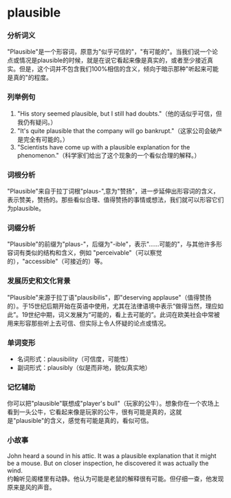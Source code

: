 # plausible

### 分析词义

  

"Plausible"是一个形容词，原意为"似乎可信的"，"有可能的"。当我们说一个论点或情况是plausible的时候，就是在说它看起来像是真实的，或者至少接近真实。但是，这个词并不包含我们100%相信的含义，倾向于暗示那种"听起来可能是真的"的程度。

  

### 列举例句

  

1.  "His story seemed plausible, but I still had doubts."（他的话似乎可信，但我仍有疑问。）
2.  "It's quite plausible that the company will go bankrupt."（这家公司会破产是完全有可能的。）
3.  "Scientists have come up with a plausible explanation for the phenomenon."（科学家们给出了这个现象的一个看似合理的解释。）

  

### 词根分析

  

"Plausible"来自于拉丁词根"plaus-",意为"赞扬"，进一步延伸出形容词的含义，表示赞美，赞扬的。那些看似合理、值得赞扬的事情或想法，我们就可以形容它们为plausible。

  

### 词缀分析

  

"Plausible"的前缀为"plaus-"，后缀为"-ible"，表示"……可能的"，与其他许多形容词有类似的结构和含义，例如 "perceivable"（可以察觉的），"accessible"（可接近的）等。

  

### 发展历史和文化背景

  

"Plausible"来源于拉丁语"plausibilis"，即"deserving applause"（值得赞扬的）。于15世纪后期开始在英语中使用，尤其在法律语境中表示“做得当然，理应如此”。19世纪中期，词义发展为“可能的，看上去可能的”。此词在欧美社会中常被用来形容那些听上去可信、但实际上令人怀疑的论点或情况。

  

### 单词变形

  

*   名词形式：plausibility（可信度，可能性）
*   副词形式：plausibly（似是而非地，貌似真实地）

  

### 记忆辅助

  

你可以把"plausible"联想成"player's bull"（玩家的公牛）。想象你在一个农场上看到一头公牛，它看起来像是玩家的公牛，很有可能是真的，这就是"plausible"的含义，感觉有可能是真的，看似可信。

  

### 小故事

  

John heard a sound in his attic. It was a plausible explanation that it might be a mouse. But on closer inspection, he discovered it was actually the wind.  
约翰听见阁楼里有动静。他认为可能是老鼠的解释很有可能。但仔细一查，他发现原来是风的声音。

